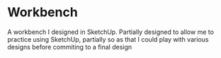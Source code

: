 # Workbench
A workbench I designed in SketchUp. Partially designed to allow me to practice using SketchUp, partially 
so as that I could play with various designs before commiting to a final design
